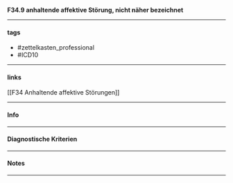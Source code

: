 __F34.9 anhaltende affektive Störung, nicht näher bezeichnet__

___________________________________________
#### tags

- #zettelkasten_professional
- #ICD10 
___________________________________________
#### links

[[F34 Anhaltende affektive Störungen]]

___________________________________________
#### Info

___________________________________________
#### Diagnostische Kriterien

___________________________________________
#### Notes

___________________________________________

